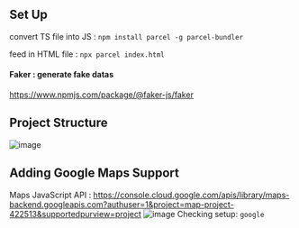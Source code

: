 ## Set Up
convert TS file into JS :
``
npm install parcel -g parcel-bundler
``

feed in HTML file :
`` npx parcel index.html ``
#### Faker : generate fake datas
https://www.npmjs.com/package/@faker-js/faker


## Project Structure
![image](https://github.com/Tokitaka/maps-typescript/assets/110197274/bbdcac36-bcc5-4354-b1b1-c16a6c82a8ea)

## Adding Google Maps Support
Maps JavaScript API : 
https://console.cloud.google.com/apis/library/maps-backend.googleapis.com?authuser=1&project=map-project-422513&supportedpurview=project
![image](https://github.com/Tokitaka/maps-typescript/assets/110197274/fa89a6f7-0899-4991-8235-88b096b903fc)
Checking setup: ``google``
